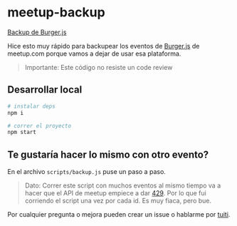 # meetup-backup

[Backup de Burger.js](burgerjs-backup.now.sh)

Hice esto muy rápido para backupear los eventos de [Burger.js](https://twitter.com/burgerjsba) de meetup.com porque vamos a dejar de usar esa plataforma.

> Importante: Este código no resiste un code review

## Desarrollar local

```bash
# instalar deps
npm i

# correr el proyecto
npm start
```

## Te gustaría hacer lo mismo con otro evento?

En el archivo `scripts/backup.js` puse un paso a paso.

> Dato: Correr este script con muchos eventos al mismo tiempo va a hacer que el API de meetup empiece a dar [429](https://httpstatuses.com/429). Por lo que fui corriendo el script una vez por cada id. Es muy fiaca, pero bue.

Por cualquier pregunta o mejora pueden crear un issue o hablarme por [tuiti](https://twitter.com/DuranCristhian).
